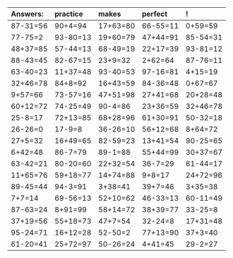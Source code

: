 | Answers: | practice | makes | perfect | ! |
| :--- | :--- | :--- | :--- | :--- |
| 87-31=56 | 90+4=94 | 17+63=80 | 66-55=11 | 0+59=59 | 
| 77-75=2 | 93-80=13 | 19+60=79 | 47+44=91 | 85-54=31 | 
| 48+37=85 | 57-44=13 | 68-49=19 | 22+17=39 | 93-81=12 | 
| 88-43=45 | 82-67=15 | 23+9=32 | 2+62=64 | 87-76=11 | 
| 63-40=23 | 11+37=48 | 93-40=53 | 97-16=81 | 4+15=19 | 
| 32+46=78 | 84+8=92 | 16+43=59 | 84-36=48 | 0+67=67 | 
| 9+57=66 | 73-57=16 | 47+51=98 | 27+41=68 | 20+28=48 | 
| 60+12=72 | 74-25=49 | 90-4=86 | 23+36=59 | 32+46=78 | 
| 25-8=17 | 72+13=85 | 68+28=96 | 61+30=91 | 50-32=18 | 
| 26-26=0 | 17-9=8 | 36-26=10 | 56+12=68 | 8+64=72 | 
| 27+5=32 | 16+49=65 | 82-59=23 | 13+41=54 | 90-25=65 | 
| 6+42=48 | 86-7=79 | 89-1=88 | 55+44=99 | 30+37=67 | 
| 63-42=21 | 80-20=60 | 22+32=54 | 36-7=29 | 61-44=17 | 
| 11+65=76 | 59+18=77 | 14+74=88 | 9+8=17 | 24+72=96 | 
| 89-45=44 | 94-3=91 | 3+38=41 | 39+7=46 | 3+35=38 | 
| 7+7=14 | 69-56=13 | 52+10=62 | 46-33=13 | 60-11=49 | 
| 87-63=24 | 8+91=99 | 58+14=72 | 38+39=77 | 33-25=8 | 
| 37+19=56 | 55+18=73 | 47+7=54 | 32-24=8 | 17+31=48 | 
| 95-24=71 | 16+12=28 | 52-50=2 | 77+13=90 | 37+3=40 | 
| 61-20=41 | 25+72=97 | 50-26=24 | 4+41=45 | 29-2=27 | 
